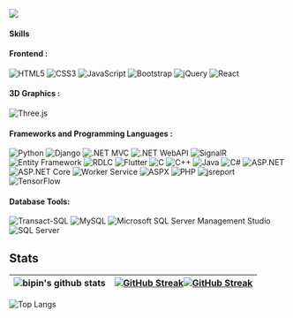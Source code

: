 <img src="https://profile-counter.glitch.me/dyells07/count.svg" />

#### Skills

#### Frontend :
![HTML5](https://img.shields.io/badge/HTML5-E34F26?style=for-the-badge&logo=html5&logoColor=white)
![CSS3](https://img.shields.io/badge/CSS3-1572B6?style=for-the-badge&logo=css3&logoColor=white)
![JavaScript](https://img.shields.io/badge/JavaScript-323330?style=for-the-badge&logo=javascript&logoColor=F7DF1E)
![Bootstrap](https://img.shields.io/badge/Bootstrap-563D7C?style=for-the-badge&logo=bootstrap&logoColor=white)
![jQuery](https://img.shields.io/badge/jQuery-0769AD?style=for-the-badge&logo=jquery&logoColor=white)
![React](https://img.shields.io/badge/React-61DAFB?style=for-the-badge&logo=react&logoColor=white)
#### 3D Graphics :
![Three.js](https://img.shields.io/badge/Three.js-000000?style=for-the-badge&logo=three.js&logoColor=white)
#### Frameworks and Programming Languages   :
![Python](https://img.shields.io/badge/Python-3776AB?style=for-the-badge&logo=python&logoColor=white)
![Django](https://img.shields.io/badge/Django-092E20?style=for-the-badge&logo=django&logoColor=white)
![.NET MVC](https://img.shields.io/badge/.NET_MVC-512BD4?style=for-the-badge&logo=.net&logoColor=white)
![.NET WebAPI](https://img.shields.io/badge/.NET_WebAPI-5C2D91?style=for-the-badge&logo=.net&logoColor=white)
![SignalR](https://img.shields.io/badge/SignalR-764ABC?style=for-the-badge&logo=signalr&logoColor=white)
![Entity Framework](https://img.shields.io/badge/Entity_Framework-512BD4?style=for-the-badge&logo=.net&logoColor=white)
![RDLC](https://img.shields.io/badge/RDLC-00ADEF?style=for-the-badge&logo=microsoft&logoColor=white)
![Flutter](https://img.shields.io/badge/Flutter-02569B?style=for-the-badge&logo=flutter&logoColor=white)
![C](https://img.shields.io/badge/C-00599C?style=for-the-badge&logo=c&logoColor=white)
![C++](https://img.shields.io/badge/C%2B%2B-00599C?style=for-the-badge&logo=c%2B%2B&logoColor=white)
![Java](https://img.shields.io/badge/Java-007396?style=for-the-badge&logo=java&logoColor=white)
![C#](https://img.shields.io/badge/C%23-239120?style=for-the-badge&logo=c-sharp&logoColor=white)
![ASP.NET](https://img.shields.io/badge/ASP.NET-512BD4?style=for-the-badge&logo=.net&logoColor=white)
![ASP.NET Core](https://img.shields.io/badge/ASP.NET_Core-512BD4?style=for-the-badge&logo=.net&logoColor=white)
![Worker Service](https://img.shields.io/badge/Worker_Service-512BD4?style=for-the-badge&logo=.net&logoColor=white)
![ASPX](https://img.shields.io/badge/ASPX-008080?style=for-the-badge&logo=asp.net&logoColor=white)
![PHP](https://img.shields.io/badge/PHP-777BB4?style=for-the-badge&logo=php&logoColor=white)
![jsreport](https://img.shields.io/badge/jsreport-39456B?style=for-the-badge&logo=jsreport&logoColor=white)
![TensorFlow](https://img.shields.io/badge/TensorFlow-FF6F00?style=for-the-badge&logo=tensorflow&logoColor=white)
#### Database Tools:
![Transact-SQL](https://img.shields.io/badge/Transact_SQL-003366?style=for-the-badge&logo=microsoft-sql-server&logoColor=white)
![MySQL](https://img.shields.io/badge/MySQL-00000F?style=for-the-badge&logo=mysql&logoColor=white)
![Microsoft SQL Server Management Studio](https://img.shields.io/badge/SQL_Server_Management_Studio-CC2927?style=for-the-badge&logo=microsoft-sql-server&logoColor=white)
![SQL Server](https://img.shields.io/badge/SQL_Server-CC2927?style=for-the-badge&logo=microsoft-sql-server&logoColor=white)




## Stats
<div align="center">
  
| ![bipin's github stats](https://github-readme-stats.vercel.app/api?username=dyells07&show_icons=true&theme=radical&count_private=true) |         [![GitHub Streak](https://github-readme-streak-stats.herokuapp.com?user=dyells07&theme=dark&hide_border=true&locale=ne&date_format=%5BY%20%5DM%20j&fire=EBE639)](https://git.io/streak-stats)[![GitHub Streak](https://github-readme-streak-stats.herokuapp.com?user=dyells07)](https://git.io/streak-stats)                                                                                                     |
| ------------------------------------------------------------------------------------------------------------------ | --------------------------------------------------------------------------------------------------------------------------------------------------------------------------------------------------------------- |

  
</div>

![Top Langs](https://github-readme-stats.vercel.app/api/top-langs/?username=dyells07&layout=compact&theme=radical)


